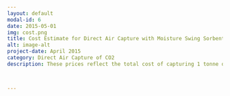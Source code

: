 ```yaml
---
layout: default
modal-id: 6
date: 2015-05-01
img: cost.png
title: Cost Estimate for Direct Air Capture with Moisture Swing Sorbent
alt: image-alt
project-date: April 2015
category: Direct Air Capture of CO2
description: These prices reflect the total cost of capturing 1 tonne of carbon dioxide using the three respective capture schemes.  The cost estimate includes both capital and operating costs of carbon capture and sequestration.  Clearly, it is much cheaper to capture carbon dioxide at its source.  However, to overcome the hurdles in climate change mitigation, it is necessary to go above and beyond mitigating the amount of carbon dioxide released by fossil fuel power plants.  Our proposed direct air capture scheme is much more economical, and could be economically viable with a far smaller carbon tax than conventional technologies would allow.  This is due to the novel use of the drying capabilities of atmospheric air as opposed to the energy intensive temperature and pressure swings that conventional technologies utilize.



---
```

